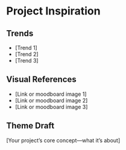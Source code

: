 # Project Inspiration

## Trends

- [Trend 1]
- [Trend 2]
- [Trend 3]

## Visual References

- [Link or moodboard image 1]
- [Link or moodboard image 2]
- [Link or moodboard image 3]

## Theme Draft

[Your project’s core concept—what it’s about]
